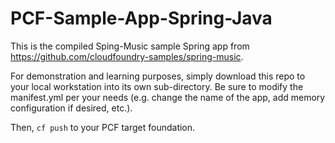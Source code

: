 # PCF-Sample-App-Spring-Java
This is the compiled Sping-Music sample Spring app from https://github.com/cloudfoundry-samples/spring-music.

For demonstration and learning purposes, simply download this repo to your local workstation into its own sub-directory.  Be sure to modify the manifest.yml per your needs (e.g. change the name of the app, add memory configuration if desired, etc.).

Then, <code>cf push</code> to your PCF target foundation.
